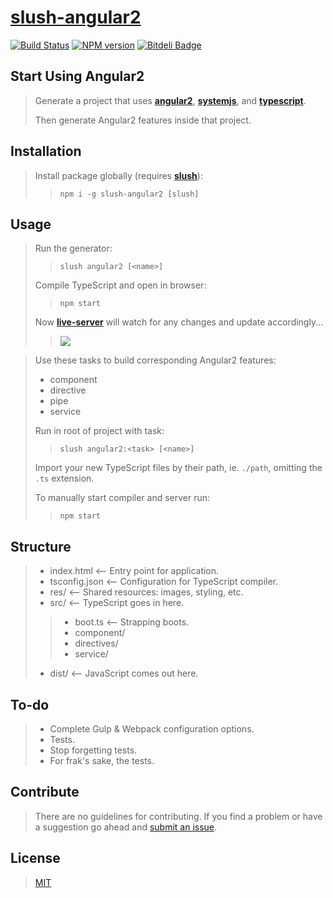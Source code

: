 [slush-angular2](https://www.npmjs.com/package/slush-angular2)
==============

[![Build Status](https://travis-ci.org/RyanMetin/slush-angular2.svg?branch=master)](https://travis-ci.org/TheVelourFog/slush-angular2) [![NPM version](https://badge-me.herokuapp.com/api/npm/slush-angular2.png)](http://badges.enytc.com/for/npm/slush-angular2) [![Bitdeli Badge](https://d2weczhvl823v0.cloudfront.net/TheVelourFog/slush-angular2/trend.png)](https://bitdeli.com/free "Bitdeli Badge")

## Start Using Angular2
>Generate a project that uses **[angular2](https://www.npmjs.com/package/angular2)**, **[systemjs](https://www.npmjs.com/package/systemjs)**, and **[typescript](https://typescriptlang.org)**.
>
>Then generate Angular2 features inside that project.

## Installation
>Install package globally (requires **[slush](https://www.npmjs.com/package/slush)**):
>>`npm i -g slush-angular2 [slush]`

## Usage
>Run the generator:
>>`slush angular2 [<name>]`
>
>Compile TypeScript and open in browser:
>>`npm start`
>
> Now **[live-server](https://www.npmjs.com/package/live-server)** will watch for any changes and update accordingly...
>>![](http://i.imgur.com/85O2cvX.gif)

>Use these tasks to build corresponding Angular2 features:
>* component
>* directive
>* pipe
>* service
>
>Run in root of project with task:
>>`slush angular2:<task> [<name>]`
>
>Import your new TypeScript files by their path, ie. `./path`, omitting the `.ts` extension.
>
>To manually start compiler and server run:
>>`npm start`

## Structure
>* index.html  <-- Entry point for application.
>* tsconfig.json  <-- Configuration for TypeScript compiler.
>* res/  <-- Shared resources: images, styling, etc.
>* src/  <-- TypeScript goes in here.
>>* boot.ts  <-- Strapping boots.
>>* component/
>>* directives/
>>* service/
>* dist/  <-- JavaScript comes out here.

## To-do
>* Complete Gulp & Webpack configuration options.
>* Tests.
>* Stop forgetting tests.
>* For frak's sake, the tests.

## Contribute
>There are no guidelines for contributing. If you find a problem or have a suggestion go ahead and [submit an issue](https://github.com/ryanmetin/slush-angular2/issues).

## License
>[MIT](https://github.com/thevelourfog/slush-angular2/blob/master/LICENSE)
